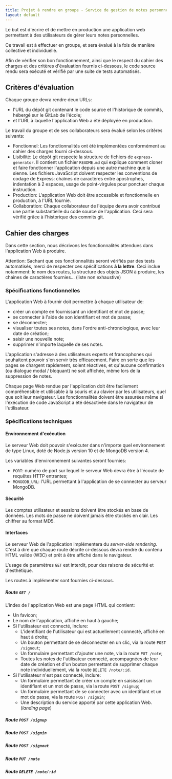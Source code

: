 ```yaml
---
title: Projet à rendre en groupe - Service de gestion de notes personnelles
layout: default
---
```


Le but est d'écrire et de mettre en production une application web permettant à des utilisateurs de gérer leurs notes personnelles.

Ce travail est à effectuer en groupe, et sera évalué à la fois de manière collective et individuelle.

Afin de vérifier son bon fonctionnement, ainsi que le respect du cahier des charges et des critères d'évaluation fournis ci-dessous, le code source rendu sera exécuté et vérifié par une suite de tests automatisés.

## Critères d'évaluation

Chaque groupe devra rendre deux URLs:
- l'URL du dépôt git contenant le code source et l'historique de commits, hébergé sur le GitLab de l'école;
- et l'URL à laquelle l'application Web a été déployée en production.

Le travail du groupe et de ses collaborateurs sera évalué selon les critères suivants:
- Fonctionnel: Les fonctionnalités ont été implémentées conformément au cahier des charges fourni ci-dessous.
- Lisibilité: Le dépôt git respecte la structure de fichiers de `express-generator`. Il contient un fichier `README.md` qui explique comment cloner et faire fonctionner l'application depuis une autre machine que la sienne. Les fichiers JavaScript doivent respecter les conventions de codage de Express: chaînes de caractères entre apostrophes, indentation à 2 espaces, usage de point-virgules pour ponctuer chaque instruction.
- Production: L'application Web doit être accessible et fonctionnelle en production, à l'URL fournie.
- Collaboration: Chaque collaborateur de l'équipe devra avoir contribué une partie substantielle du code source de l'application. Ceci sera vérifié grâce à l'historique des commits git.

## Cahier des charges

Dans cette section, nous décrivons les fonctionnalités attendues dans l'application Web à produire.

Attention: Sachant que ces fonctionnalités seront vérifiés par des tests automatisés, merci de respecter ces spécifications **à la lettre**. Ceci inclue notamment: le nom des routes, la structure des objets JSON à produire, les chaines de caractères fournies... (liste non exhaustive)

### Spécifications fonctionnelles

L'application Web à fournir doit permettre à chaque utilisateur de:
- créer un compte en fournissant un identifiant et mot de passe;
- se connecter à l'aide de son identifiant et mot de passe;
- se déconnecter;
- visualiser toutes ses notes, dans l'ordre anti-chronologique, avec leur date de création;
- saisir une nouvelle note;
- supprimer n'importe laquelle de ses notes.

L'application s'adresse à des utilisateurs experts et francophones qui souhaitent pouvoir s'en servir très efficacement. Faire en sorte que les pages se chargent rapidement, soient réactives, et qu'aucune confirmation (ou dialogue modal / bloquant) ne soit affichée, même lors de la suppression de notes.

Chaque page Web rendue par l'application doit être facilement compréhensible et utilisable à la souris et au clavier par les utilisateurs, quel que soit leur navigateur. Les fonctionnalités doivent être assurées même si l'exécution de code JavaScript a été désactivée dans le navigateur de l'utilisateur.

### Spécifications techniques

#### Environnement d'exécution

Le serveur Web doit pouvoir s'exécuter dans n'importe quel environnement de type Linux, doté de Node.js version 10 et de MongoDB version 4.

Les variables d'environnement suivantes seront fournies:
- `PORT`: numéro de port sur lequel le serveur Web devra être à l'écoute de requêtes HTTP entrantes;
- `MONGODB_URL`: l'URL permettant à l'application de se connecter au serveur MongoDB.

#### Sécurité

Les comptes utilisateur et sessions doivent être stockés en base de données. Les mots de passe ne doivent jamais être stockés en clair. Les chiffrer au format MD5.

#### Interfaces

Le serveur Web de l'application implémentera du *server-side rendering*. C'est à dire que chaque route décrite ci-dessous devra rendre du contenu HTML valide (W3C) et prêt à être affiché dans le navigateur.

L'usage de paramètres `GET` est interdit, pour des raisons de sécurité et d'esthétique.

Les routes à implémenter sont fournies ci-dessous.

##### Route `GET /`

L'index de l'application Web est une page HTML qui contient:
- Un favicon;
- Le nom de l'application, affiché en haut à gauche;
- Si l'utilisateur est connecté, inclure:
  - L'identifiant de l'utilisateur qui est actuellement connecté, affiché en haut à droite;
  - Un bouton permettant de se déconnecter en un clic, via la route `POST /signout`;
  - Un formulaire permettant d'ajouter une note, via la route `PUT /note`;
  - Toutes les notes de l'utilisateur connecté, accompagnées de leur date de création et d'un bouton permettant de supprimer chaque note individuellement, via la route `DELETE /note/:id`.
- Si l'utilisateur n'est pas connecté, inclure:
  - Un formulaire permettant de créer un compte en saisissant un identifiant et un mot de passe, via la route `POST /signup`;
  - Un formulaire permettant de se connecter avec un identifiant et un mot de passe, via la route `POST /signin`;
  - Une description du service apporté par cette application Web. (*landing page*)

##### Route `POST /signup`
##### Route `POST /signin`
##### Route `POST /signout`
##### Route `PUT /note`
##### Route `DELETE /note/:id`

